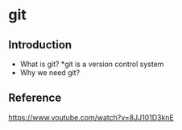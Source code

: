 # git
## Introduction
* What is git?
  *git is a version control system
* Why we need git?

## Reference
<https://www.youtube.com/watch?v=8JJ101D3knE>
